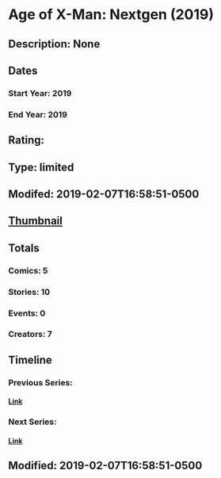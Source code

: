 # Age of X-Man: Nextgen (2019)
## Description: None
## Dates
### Start Year: 2019
### End Year: 2019
## Rating: 
## Type: limited
## Modifed: 2019-02-07T16:58:51-0500
## [Thumbnail](http://i.annihil.us/u/prod/marvel/i/mg/8/b0/5c5caa029605b.jpg)
## Totals
### Comics: 5
### Stories: 10
### Events: 0
### Creators: 7
## Timeline
### Previous Series: 
#### [Link]()
### Next Series: 
#### [Link]()
## Modified: 2019-02-07T16:58:51-0500